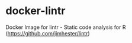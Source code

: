 # docker-lintr
Docker Image for lintr - Static code analysis for R (https://github.com/jimhester/lintr)
